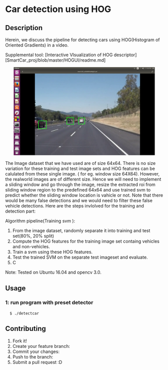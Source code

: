 # Car detection using HOG

## Description
Herein, we discuss the pipeline for detecting cars using HOG(Histogram of Oriented Gradients) in a video.

Supplemental tool: [Interactive VIsualization of HOG descriptor] [SmartCar_proj/blob/master/HOGUI/readme.md]
<p align="center">
  <img src="https://github.com/AvishekParajuli/SmartCar_proj/blob/feature-cardetection/cardetection/cars1.png" width ="450" />
</p>

The Image dataset that we have used are of size 64x64. There is no size variation for these training and test image sets and HOG features can be calulated from these single image. ( for eg. window size 64X64). 
However, the realworld images are of different size. Hence we will need to implement a sliding window and go through the image, resize the extracted roi from sliding window region to the predefined 64x64 and use trained svm to predict whether the sliding window location is vahicle or not. Note that there would be many false detections and we would need to filter these false vehicle detections.
Here are the steps invlolved for the training and detection part:

Algorithm pipeline(Training svm ):
1. From the image dataset, randomly separate it into training and test set(80%, 20% split)
1. Compute the HOG features for the training image set containg vehicles and non-vehicles.
1. Train a svm using these HOG features. 
2. Test the trained SVM on the separate test imageset and evaluate.
3. C

Note: Tested on Ubuntu 16.04 and opencv 3.0. 

## Usage

 ### 1: run program with preset detector
 
```
  $ ./detectcar 
```


## Contributing

1. Fork it!
2. Create your feature branch:
3. Commit your changes: 
4. Push to the branch: 
5. Submit a pull request :D
   

